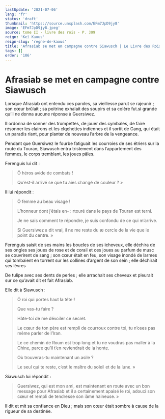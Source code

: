 ```yaml
---
lastUpdate: '2021-07-06'
lang: 'fr'
status: 'draft'
thumbnail: 'https://source.unsplash.com/EFm7JpD9jy8'
image: 'EFm7JpD9jy8.jpeg'
source: tome II - livre des rois - P. 309
reign: 'Keï Kaous'
reign-slug: 'regne-de-kaous'
title: 'Afrasiab se met en campagne contre Siawusch | Le Livre des Rois | Shâhnâmeh'
tags: []
order: '106'
---
```


<!-- LTeX: language=fr -->

# Afrasiab se met en campagne contre Siawusch

Lorsque Afrasiab ont entendu ces paroles, sa vieillesse parut se rajeunir ; son cœur brûlait ; sa poitrine exhalait des soupirs et sa colère fut.si grande qu’il ne donna aucune réponse à Guersiwez.

Il ordonna de sonner des trompettes, de jouer des cymbales, de faire résonner les clairons et les clqchettes indiennes et il sortit de Gang, qui était un paradis riant, pour planter de nouveau l’arbre de la vengeance.

Pendant que Guersiwez le fourbe fatiguait les courroies de ses étriers sur la route du Touran, Siawusch entra tristement dans l’appartement des femmes, le corps tremblant, les joues pâles.

Ferenguis lui dit :

> Ô héros avide de combats !
>
> Qu’est-il arrivé se que tu aies changé de couleur ? »

Il lui répondit :

> Ô femme au beau visage !
>
> L’honneur dont j’étais en- : rtouré dans le pays de Touran est terni.
>
> Je ne sais comment te répondre, je suis confondu de ce qui m’arrive.
>
> Si Guersiwez a dit vrai, il ne me reste du
æ cercle de la vie que le point du centre. »

Ferenguis saisit de ses mains les boucles de ses icheveux, elle déchira de ses ongles ses joues de rose et de corail et ces joues au parfum de musc se couvrirent de sang ; son cœur était en feu, son visage inondé de larmes qui tombaient en torrent sur les collines d’argent de son sein ; elle déchirait ses lèvres

De tulipe avec ses dents de perles ; elle arrachait ses cheveux et pleurait sur ce qu’avait dit et fait Afrasiab.

Elle dit à Siawusch :

> Ô roi qui portes haut la tête !
>
> Que vas-tu faire ?
>
> Hâte-toi de me dévoiler ce secret.
>
> Le cœur de ton père est rempli de courroux contre toi, tu n’oses pas même parler de l’Iran.
>
> Le ce chemin de Roum est trop long et tu ne voudras pas maller à la Chine, parce qu’il t’en reviendrait de la honte.
>
> Où trouveras-tu maintenant un asile ?
>
> Le seul qui te reste, c’est le maître du soleil et de la lune. »

Siawusch lui répondit :

> Guersiwez, qui est mon ami, est maintenant en route avec un bon message pour Afrasiab et il a certainement apaisé le roi, adouci son cœur et rempli de tendresse son iâme haineuse. »

Il dit et mit sa confiance en Dieu ; mais son cœur était sombre à cause de la rigueur de sa destinée.
